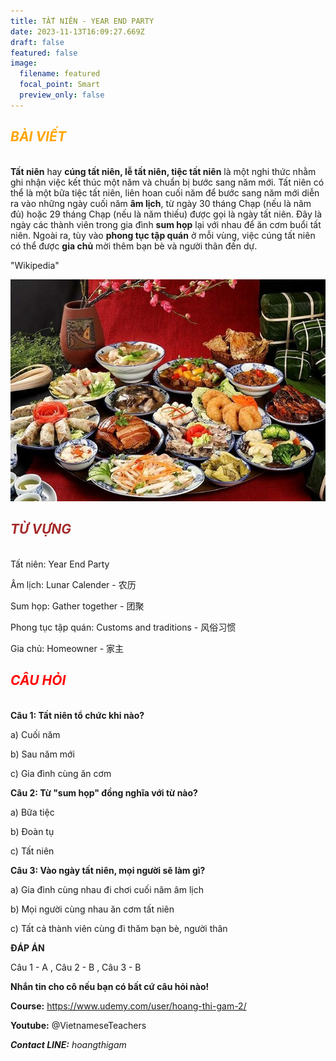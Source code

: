 ```yaml
---
title: TẤT NIÊN - YEAR END PARTY
date: 2023-11-13T16:09:27.669Z
draft: false
featured: false
image:
  filename: featured
  focal_point: Smart
  preview_only: false
---
```

## **<h5 style="color:ORANGE;"> BÀI VIẾT</h5>**

**Tất niên** hay **cúng tất niên, lễ tất niên, tiệc tất niên** là một nghi thức nhằm ghi nhận việc kết thúc một năm và chuẩn bị bước sang năm mới. Tất niên có thể là một bữa tiệc tất niên, liên hoan cuối năm để bước sang năm mới diễn ra vào những ngày cuối năm **âm lịch**, từ ngày 30 tháng Chạp (nếu là năm đủ) hoặc 29 tháng Chạp (nếu là năm thiếu) được gọi là ngày tất niên. Đây là ngày các thành viên trong gia đình **sum họp** lại với nhau để ăn cơm buổi tất niên. Ngoài ra, tùy vào **phong tục tập quán** ở mỗi vùng, việc cúng tất niên có thể được **gia chủ** mời thêm bạn bè và người thân đến dự.

"Wikipedia"

![](mon-an-tat-nien-640x450.jpg)

## **<h5 style="color:BROWN;"> TỪ VỰNG</h5>**

Tất niên: Year End Party

Âm lịch: Lunar Calender - 农历

Sum họp: Gather together - 团聚

Phong tục tập quán: Customs and traditions - 风俗习惯

Gia chủ: Homeowner - 家主



## **<h5 style="color:Red;"> CÂU HỎI</h5>**

**Câu 1: Tất niên tổ chức khi nào?**

a) Cuối năm

b) Sau năm mới

c) Gia đình cùng ăn cơm



**Câu 2: Từ "sum họp" đồng nghĩa với từ nào?**

a) Bữa tiệc

b) Đoàn tụ

c) Tất niên



**Câu 3: Vào ngày tất niên, mọi người sẽ làm gì?**

a) Gia đình cùng nhau đi chơi cuối năm âm lịch

b) Mọi người cùng nhau ăn cơm tất niên

c) Tất cả thành viên cùng đi thăm bạn bè, người thân



**ĐÁP ÁN**

Câu 1 - A , Câu 2 - B , Câu 3 - B



**Nhắn tin cho cô nếu bạn có bất cứ câu hỏi nào!**

**Course:** https://www.udemy.com/user/hoang-thi-gam-2/

**Youtube:** @VietnameseTeachers

***Contact LINE:** hoangthigam*